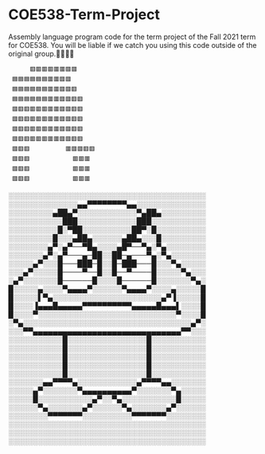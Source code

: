 # COE538-Term-Project
Assembly language program code for the term project of the Fall 2021 term for COE538. You will be liable if we catch you using this code outside of the original group.💯🚫🧢🍆

               
          🟥🟥🟥🟥🟥🟥🟥🟥
     🟦🟦🟦🟦🟦🟦🟥🟥🟥🟥
     🟦🟦🟦🟦🟦🟦🟥🟥🟥🟥🟥
     🟦🟦🟦🟦🟦🟦🟥🟥🟥🟥🟥🟥
     🟥🟥🟥🟥🟥🟥🟥🟥🟥🟥🟥🟥
     🟥🟥🟥🟥🟥🟥🟥🟥🟥🟥🟥🟥
     🟥🟥🟥🟥🟥🟥🟥🟥🟥🟥🟥🟥
     🟥🟥🟥🟥🟥🟥🟥🟥🟥🟥🟥🟥
     🟥🟥🟥          🟥🟥🟥🟥🟥
     🟥🟥🟥            🟥🟥🟥
     🟥🟥🟥            🟥🟥🟥
     🟥🟥🟥            🟥🟥🟥
░░░░░░░░░░░░░░░░░░░░░░░░░░░░░░░░░░░░░░░░
░░░░░░░░░░░░░░▄▄▀▀▀▀▀▀▀▀▄▄░░░░░░░░░░░░░░
░░░░░░░░░▄██▄▀░░░░░░░░░░░░▀▄██▄░░░░░░░░░
░░░░░░░░░░░███░░░░░░░░░░░░███░░░░░░░░░░░
░░░░░░░░░░█░▀██░░░░░░░░░░██▀░█░░░░░░░░░░
░░░░░░░░░█░░░▄██▄░░░░░░▄██▄░░░█░░░░░░░░░
░░░░░░░░▄▀░▄▀──▀█▄░░░░▄█▀──▀▄░▀▄░░░░░░░░
░░░░░░░▄▀░▄▀───▄─██░░██─▄───▀▄░▀▄░░░░░░░
░░░░░▄▀░░░█───███─█░░█─███───█░░░▀▄░░░░░
░░░▄▀░░░░░█────▀──█░░█──▀────█░░░░░▀▄░░░
░▄▀░░░░░░░█──────█░░░░█──────█░░░░░░░▀▄░
█░░░░░▄░░░░▀▄▄▄▄▀░░░░░░▀▄▄▄▄▀░░░░▄░░░░░█
█░░░░░▌▀▄░░░░░░░░░░░░░░░░░░░░░░▄▀▐░░░░░█
█░░░░▐▄▄▄█▄▄▄▄▄▀▀▀▀▀▀▀▀▀▀▄▄▄▄▄█▄▄▄▌░░░░█
█░░░░▀░░░░░░░░░░░░░░░░░░░░░░░░░░░░▀░░░░█
░▀▄░░░░░░░░░░░░░░░░░░░░░░░░░░░░░░░░░░▄▀░
░░░▀▀▄▄▄▄▄▄▄▄▄▄▄▄▄▄▄▄▄▄▄▄▄▄▄▄▄▄▄▄▄▄▀▀░░░
░░░░░░░░░░░█░░░░░░░░░░░░░░░░█░░░░░░░░░░░
░░░░░░░░░░░█░░░░░░░░░░░░░░░░█░░░░░░░░░░░
░░░░░░░░░░░█░░░░░░░░░░░░░░░░█░░░░░░░░░░░
░░░░░░░░░░░█░░░░░░░░░░░░░░░░█░░░░░░░░░░░
░░░░░░░░░░░█░░░░░░░░░░░░░░░░█░░░░░░░░░░░
░░░░░░░▄▄▀▀▀▀▄░░░░░░░░░░░░▄▀▀▀▀▄▄░░░░░░░
░░░░░▄▀░░░░░░░▀▄▄▄▄▄▄▄▄▄▄▀░░░░░░░▀▄░░░░░
░░░░░█░░░░░░░░░░░▄▀░░▀▄░░░░░░░░░░░█░░░░░
░░░░░░▀▄░░░░░░░▄▀░░░░░░▀▄░░░░░░░▄▀░░░░░░
░░░░░░░░▀▀▀▀▀▀▀░░░░░░░░░░▀▀▀▀▀▀▀░░░░░░░░
░░░░░░░░░░░░░░░░░░░░░░░░░░░░░░░░░░░░░░░░
░░░░░░░░░░░░░░░░░░░░░░░░░░░░░░░░░░░░░░░░
░░░░░░░░░░░░░░░░░░░░░░░░░░░░░░░░░░░░░░░░
